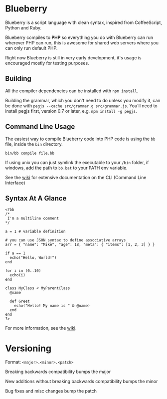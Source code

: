 # Blueberry
Blueberry is a script language with clean syntax, inspired from CoffeeScript, 
Python and Ruby.

Blueberry compiles to __PHP__ so everything you do with Blueberry can run wherever
PHP can run, this is awesome for shared web servers where you can only run
default PHP.

Right now Blueberry is still in very early development, it's usage is encouraged
mostly for testing purposes.

## Building

All the compiler dependencies can be installed with `npm install`.

Building the grammar, which you don't need to do unless you modify it, can be done with `pegjs --cache src/grammar.g src/grammar.js`. You'll need to install pegjs first, version 0.7 or later, e.g. `npm install -g pegjs`.

## Command Line Usage

The easiest way to compile Blueberry code into PHP code is using the 
```bb``` file, inside the ```bin``` directory. 

```bin/bb compile file.bb```

If using unix you can just symlink the executable to your ```/bin``` folder, 
if windows, add the path to ```bb.bat``` to your PATH env variable.

See the [wiki](https://github.com/gosukiwi/Blueberry/wiki) for extensive documentation on the CLI (Command Line Interface)

## Syntax At A Glance

```
<?bb
/* 
 I'm a multiline comment
*/

a = 1 # variable definition

# you can use JSON syntax to define associative arrays
arr = { "name": "Mike", "age": 18, "meta": { "items": [1, 2, 3] } }

if a == 1
  echo("Hello, World!")
end

for i in (0..10)
  echo(i)
end

class MyClass < MyParentClass
  @name

  def Greet
    echo("Hello! My name is " & @name)
  end
end
?>
```

For more information, see the [wiki](https://github.com/gosukiwi/Blueberry/wiki).

# Versioning
Format: ```<major>.<minor>.<patch>```

Breaking backwards compatibility bumps the major

New additions without breaking backwards compatibility bumps the minor

Bug fixes and misc changes bump the patch
